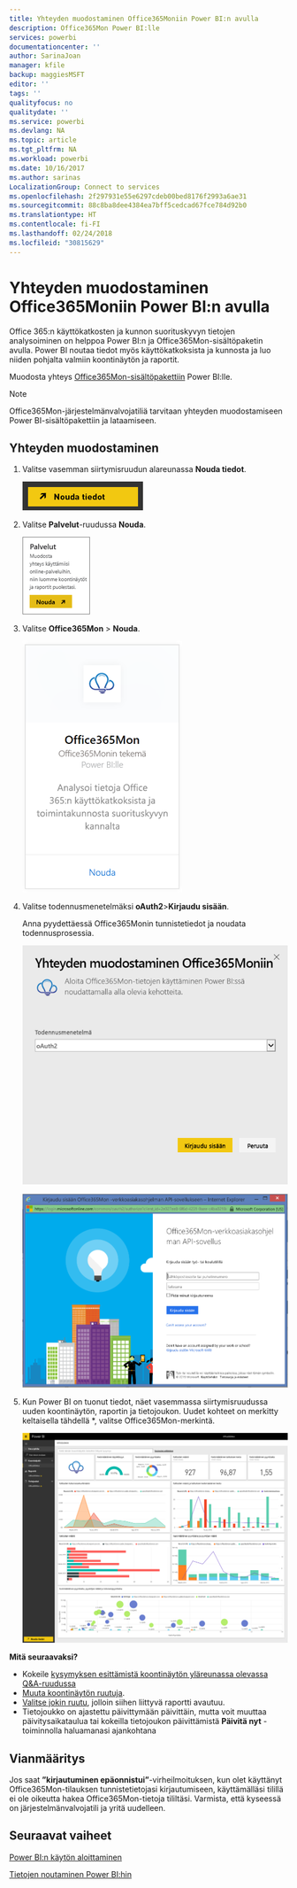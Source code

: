 ```yaml
---
title: Yhteyden muodostaminen Office365Moniin Power BI:n avulla
description: Office365Mon Power BI:lle
services: powerbi
documentationcenter: ''
author: SarinaJoan
manager: kfile
backup: maggiesMSFT
editor: ''
tags: ''
qualityfocus: no
qualitydate: ''
ms.service: powerbi
ms.devlang: NA
ms.topic: article
ms.tgt_pltfrm: NA
ms.workload: powerbi
ms.date: 10/16/2017
ms.author: sarinas
LocalizationGroup: Connect to services
ms.openlocfilehash: 2f297931e55e6297cdeb00bed8176f2993a6ae31
ms.sourcegitcommit: 88c8ba8dee4384ea7bff5cedcad67fce784d92b0
ms.translationtype: HT
ms.contentlocale: fi-FI
ms.lasthandoff: 02/24/2018
ms.locfileid: "30815629"
---
```

# <a name="connect-to-office365mon-with-power-bi"></a>Yhteyden muodostaminen Office365Moniin Power BI:n avulla
Office 365:n käyttökatkosten ja kunnon suorituskyvyn tietojen analysoiminen on helppoa Power BI:n ja Office365Mon-sisältöpaketin avulla. Power BI noutaa tiedot myös käyttökatkoksista ja kunnosta ja luo niiden pohjalta valmiin koontinäytön ja raportit.

Muodosta yhteys [Office365Mon-sisältöpakettiin](https://app.powerbi.com/groups/me/getdata/services/office365mon) Power BI:lle.

>[!NOTE]
>Office365Mon-järjestelmänvalvojatiliä tarvitaan yhteyden muodostamiseen Power BI-sisältöpakettiin ja lataamiseen.

## <a name="how-to-connect"></a>Yhteyden muodostaminen
1. Valitse vasemman siirtymisruudun alareunassa **Nouda tiedot**.
   
   ![](media/service-connect-to-office365mon/pbi_getdata.png)
2. Valitse **Palvelut**-ruudussa **Nouda**.
   
   ![](media/service-connect-to-office365mon/pbi_getservices.png) 
3. Valitse **Office365Mon** \> **Nouda**.
   
   ![](media/service-connect-to-office365mon/o365mon.png)
4. Valitse todennusmenetelmäksi **oAuth2**\>**Kirjaudu sisään**.
   
   Anna pyydettäessä Office365Monin tunnistetiedot ja noudata todennusprosessia.
   
   ![](media/service-connect-to-office365mon/creds.png)
   
   ![](media/service-connect-to-office365mon/creds2.png)
5. Kun Power BI on tuonut tiedot, näet vasemmassa siirtymisruudussa uuden koontinäytön, raportin ja tietojoukon. Uudet kohteet on merkitty keltaisella tähdellä \*, valitse Office365Mon-merkintä.
   
   ![](media/service-connect-to-office365mon/dashboard4.png)

**Mitä seuraavaksi?**

* Kokeile [kysymyksen esittämistä koontinäytön yläreunassa olevassa Q&A-ruudussa](power-bi-q-and-a.md)
* [Muuta koontinäytön ruutuja](service-dashboard-edit-tile.md).
* [Valitse jokin ruutu](service-dashboard-tiles.md), jolloin siihen liittyvä raportti avautuu.
* Tietojoukko on ajastettu päivittymään päivittäin, mutta voit muuttaa päivitysaikataulua tai kokeilla tietojoukon päivittämistä **Päivitä nyt** -toiminnolla haluamanasi ajankohtana

## <a name="troubleshooting"></a>Vianmääritys
Jos saat  **”kirjautuminen epäonnistui”**-virheilmoituksen, kun olet käyttänyt Office365Mon-tilauksen tunnistetietojasi kirjautumiseen, käyttämälläsi tilillä ei ole oikeutta hakea Office365Mon-tietoja tililtäsi. Varmista, että kyseessä on järjestelmänvalvojatili ja yritä uudelleen.

## <a name="next-steps"></a>Seuraavat vaiheet
[Power BI:n käytön aloittaminen](service-get-started.md)

[Tietojen noutaminen Power BI:hin](service-get-data.md)

